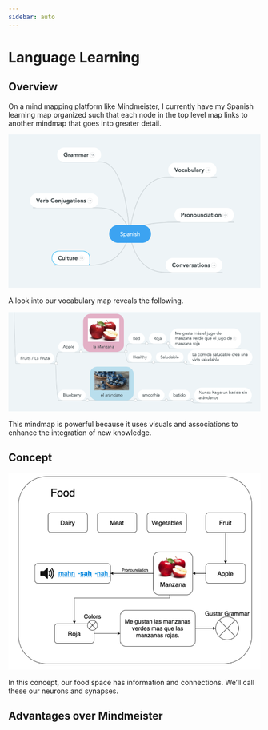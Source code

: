 ```yaml
---
sidebar: auto
---
```


# Language Learning

## Overview

On a mind mapping platform like Mindmeister, I currently have my Spanish learning map organized such that each node in the top level map links to another mindmap that goes into greater detail.

![Global Spanish Map](./map-espanol.png)

A look into our vocabulary map reveals the following. 

![Vocabulary Map](./map-vocabulary.png)

This mindmap is powerful because it uses visuals and associations to enhance the integration of new knowledge. 

## Concept

![Language Learning Concept](./language-learning-concept.png)

In this concept, our food space has information and connections. We’ll call these our neurons and synapses.


## Advantages over Mindmeister
